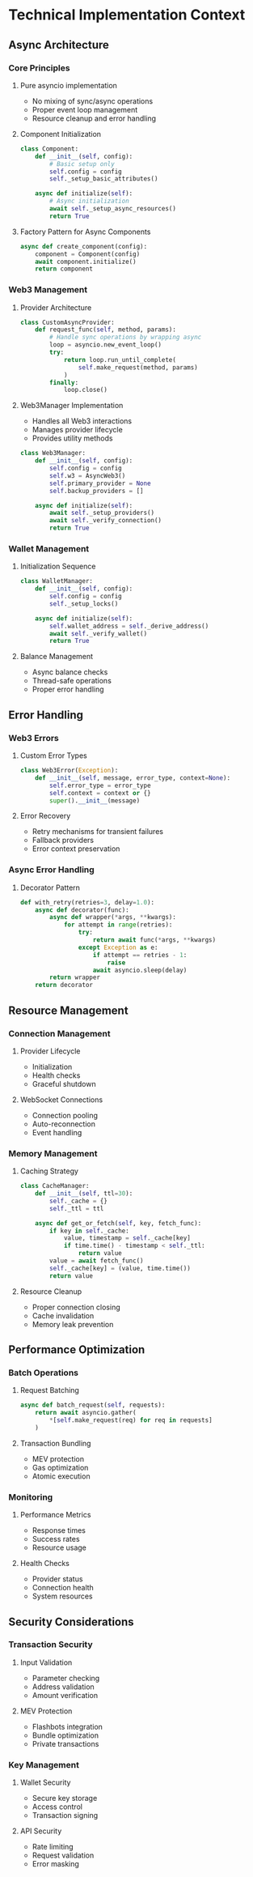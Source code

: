 # Technical Implementation Context

## Async Architecture

### Core Principles
1. Pure asyncio implementation
   - No mixing of sync/async operations
   - Proper event loop management
   - Resource cleanup and error handling

2. Component Initialization
   ```python
   class Component:
       def __init__(self, config):
           # Basic setup only
           self.config = config
           self._setup_basic_attributes()

       async def initialize(self):
           # Async initialization
           await self._setup_async_resources()
           return True
   ```

3. Factory Pattern for Async Components
   ```python
   async def create_component(config):
       component = Component(config)
       await component.initialize()
       return component
   ```

### Web3 Management
1. Provider Architecture
   ```python
   class CustomAsyncProvider:
       def request_func(self, method, params):
           # Handle sync operations by wrapping async
           loop = asyncio.new_event_loop()
           try:
               return loop.run_until_complete(
                   self.make_request(method, params)
               )
           finally:
               loop.close()
   ```

2. Web3Manager Implementation
   - Handles all Web3 interactions
   - Manages provider lifecycle
   - Provides utility methods
   ```python
   class Web3Manager:
       def __init__(self, config):
           self.config = config
           self.w3 = AsyncWeb3()
           self.primary_provider = None
           self.backup_providers = []

       async def initialize(self):
           await self._setup_providers()
           await self._verify_connection()
           return True
   ```

### Wallet Management
1. Initialization Sequence
   ```python
   class WalletManager:
       def __init__(self, config):
           self.config = config
           self._setup_locks()

       async def initialize(self):
           self.wallet_address = self._derive_address()
           await self._verify_wallet()
           return True
   ```

2. Balance Management
   - Async balance checks
   - Thread-safe operations
   - Proper error handling

## Error Handling

### Web3 Errors
1. Custom Error Types
   ```python
   class Web3Error(Exception):
       def __init__(self, message, error_type, context=None):
           self.error_type = error_type
           self.context = context or {}
           super().__init__(message)
   ```

2. Error Recovery
   - Retry mechanisms for transient failures
   - Fallback providers
   - Error context preservation

### Async Error Handling
1. Decorator Pattern
   ```python
   def with_retry(retries=3, delay=1.0):
       async def decorator(func):
           async def wrapper(*args, **kwargs):
               for attempt in range(retries):
                   try:
                       return await func(*args, **kwargs)
                   except Exception as e:
                       if attempt == retries - 1:
                           raise
                       await asyncio.sleep(delay)
           return wrapper
       return decorator
   ```

## Resource Management

### Connection Management
1. Provider Lifecycle
   - Initialization
   - Health checks
   - Graceful shutdown

2. WebSocket Connections
   - Connection pooling
   - Auto-reconnection
   - Event handling

### Memory Management
1. Caching Strategy
   ```python
   class CacheManager:
       def __init__(self, ttl=30):
           self._cache = {}
           self._ttl = ttl

       async def get_or_fetch(self, key, fetch_func):
           if key in self._cache:
               value, timestamp = self._cache[key]
               if time.time() - timestamp < self._ttl:
                   return value
           value = await fetch_func()
           self._cache[key] = (value, time.time())
           return value
   ```

2. Resource Cleanup
   - Proper connection closing
   - Cache invalidation
   - Memory leak prevention

## Performance Optimization

### Batch Operations
1. Request Batching
   ```python
   async def batch_request(self, requests):
       return await asyncio.gather(
           *[self.make_request(req) for req in requests]
       )
   ```

2. Transaction Bundling
   - MEV protection
   - Gas optimization
   - Atomic execution

### Monitoring
1. Performance Metrics
   - Response times
   - Success rates
   - Resource usage

2. Health Checks
   - Provider status
   - Connection health
   - System resources

## Security Considerations

### Transaction Security
1. Input Validation
   - Parameter checking
   - Address validation
   - Amount verification

2. MEV Protection
   - Flashbots integration
   - Bundle optimization
   - Private transactions

### Key Management
1. Wallet Security
   - Secure key storage
   - Access control
   - Transaction signing

2. API Security
   - Rate limiting
   - Request validation
   - Error masking
